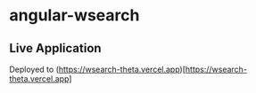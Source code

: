 # angular-wsearch
## Live Application
Deployed to (https://wsearch-theta.vercel.app)[https://wsearch-theta.vercel.app]